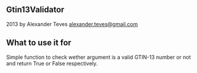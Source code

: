 Gtin13Validator
---------------
2013 by Alexander Teves <alexander.teves@gmail.com>

What to use it for
------------------
Simple function to check wether argument is a valid GTIN-13 number or not and return True or False respectively.
